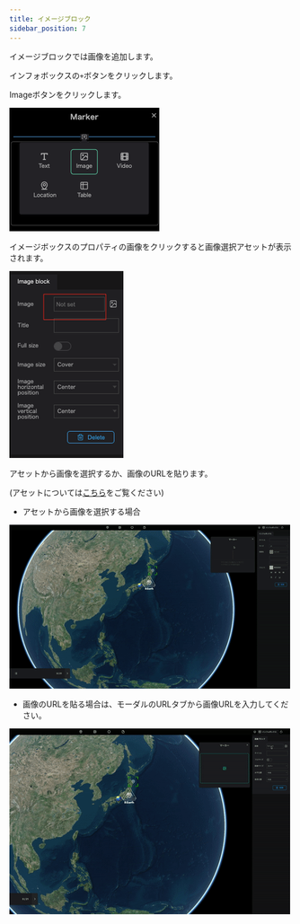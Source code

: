 ```yaml
---
title: イメージブロック
sidebar_position: 7
---
```


イメージブロックでは画像を追加します。

インフォボックスの`+`ボタンをクリックします。

Imageボタンをクリックします。

![](./img/7_001.png)

イメージボックスのプロパティの画像をクリックすると画像選択アセットが表示されます。

![](./img/7_002.png)

アセットから画像を選択するか、画像のURLを貼ります。

(アセットについては[こちら](/user-manual/Asset/upload-a-new-asset)をご覧ください)


- アセットから画像を選択する場合

![](./img/7_003.gif)

- 画像のURLを貼る場合は、モーダルのURLタブから画像URLを入力してください。

![](./img/7_004.gif)